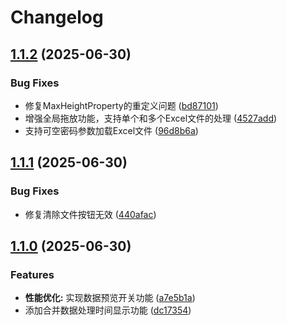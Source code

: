 # Changelog

## [1.1.2](https://github.com/xihan123/ExcelMatcher/compare/v1.1.1...v1.1.2) (2025-06-30)


### Bug Fixes

* 修复MaxHeightProperty的重定义问题 ([bd87101](https://github.com/xihan123/ExcelMatcher/commit/bd87101df8e3b5373e857c3deeb970d2be7ac6ed))
* 增强全局拖放功能，支持单个和多个Excel文件的处理 ([4527add](https://github.com/xihan123/ExcelMatcher/commit/4527add71cb938a26c32b66491cd3810d0caec99))
* 支持可空密码参数加载Excel文件 ([96d8b6a](https://github.com/xihan123/ExcelMatcher/commit/96d8b6a6e746f9dfc50f5b90c4a4bae5279edaef))

## [1.1.1](https://github.com/xihan123/ExcelMatcher/compare/v1.1.0...v1.1.1) (2025-06-30)


### Bug Fixes

* 修复清除文件按钮无效 ([440afac](https://github.com/xihan123/ExcelMatcher/commit/440afac8a26bccbb724af42e198c264d233b90dc))

## [1.1.0](https://github.com/xihan123/ExcelMatcher/compare/v1.0.0...v1.1.0) (2025-06-30)


### Features

* **性能优化:** 实现数据预览开关功能 ([a7e5b1a](https://github.com/xihan123/ExcelMatcher/commit/a7e5b1a36483a1d4dedfba3ea01bc952c8288f13))
* 添加合并数据处理时间显示功能 ([dc17354](https://github.com/xihan123/ExcelMatcher/commit/dc17354d3b6fcb39dcf8e725b5ea7b8ef9ef82e9))
